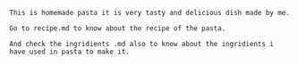     This is homemade pasta it is very tasty and delicious dish made by me.

    Go to recipe.md to know about the recipe of the pasta.

    And check the ingridients .md also to know about the ingridients i have used in pasta to make it.
